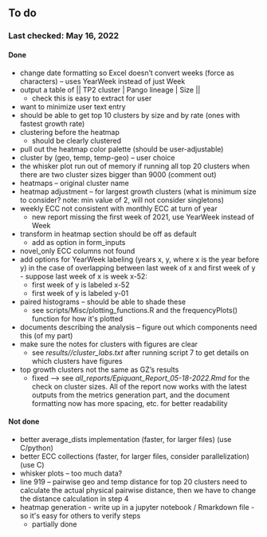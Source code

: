 
## To do

### Last checked: May 16, 2022

#### Done

* change date formatting so Excel doesn’t convert weeks (force as characters) – uses YearWeek instead of just Week
* output a table of || TP2 cluster | Pango lineage | Size ||
    * check this is easy to extract for user
* want to minimize user text entry
* should be able to get top 10 clusters by size and by rate (ones with fastest growth rate)
* clustering before the heatmap 
    * should be clearly clustered
* pull out the heatmap color palette (should be user-adjustable)
* cluster by (geo, temp, temp-geo) – user choice
* the whisker plot run out of memory if running all top 20 clusters when there are two cluster sizes bigger than 9000 (comment out)
* heatmaps – original cluster name 
* heatmap adjustment – for largest growth clusters (what is minimum size to consider? note: min value of 2, will not consider singletons)
* weekly ECC not consistent with monthly ECC at turn of year
    * new report missing the first week of 2021, use YearWeek instead of Week
* transform in heatmap section should be off as default
    * add as option in form_inputs
* novel_only ECC columns not found
* add options for YearWeek labeling (years x, y, where x is the year before y) in the case of overlapping between last week of x and first week of y - suppose last week of x is week x-52: 
    * first week of y is labeled x-52
    * first week of y is labeled y-01
* paired histograms – should be able to shade these
    * see scripts/Misc/plotting_functions.R and the frequencyPlots() function for how it's plotted
* documents describing the analysis – figure out which components need this (of my part)
* make sure the notes for clusters with figures are clear
    * see *results/<interval type>/cluster_labs.txt* after running script 7 to get details on which clusters have figures
* top growth clusters not the same as GZ’s results
    * fixed --> see *all_reports/Epiquant_Report_05-18-2022.Rmd* for the check on cluster sizes. All of the report now works with the latest outputs from the metrics generation part, and the document formatting now has more spacing, etc. for better readability

#### Not done

* better average_dists implementation (faster, for larger files) (use C/python)
* better ECC collections (faster, for larger files, consider parallelization) (use C)
* whisker plots – too much data?
* line 919 – pairwise geo and temp distance for top 20 clusters need to calculate the actual physical pairwise distance, then we have to change the distance calculation in step 4
* heatmap generation - write up in a jupyter notebook / Rmarkdown file - so it's easy for others to verify steps
    * partially done
